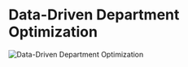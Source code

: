 # Data-Driven Department Optimization

![Data-Driven Department Optimization](https://github.com/yildiramdsa/data_driven_department_optimization/blob/main/images/data_driven_department_optimization.png)
